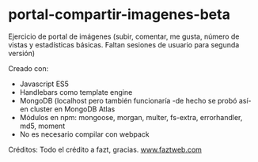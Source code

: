 # portal-compartir-imagenes-beta
Ejercicio de portal de imágenes (subir, comentar, me gusta, número de vistas y estadísticas básicas. Faltan sesiones de usuario para segunda versión)

Creado con:
* Javascript ES5
* Handlebars como template engine
* MongoDB (localhost pero también funcionaría -de hecho se probó así- en cluster en MongoDB Atlas
* Módulos en npm: mongoose, morgan, multer, fs-extra, errorhandler, md5, moment
* No es necesario compilar con webpack

Créditos: Todo el crédito a fazt, gracias. www.faztweb.com 
